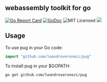 ## webassembly toolkit for go

[![Go Report Card](https://goreportcard.com/badge/github.com/leandroveronezi/pug)](https://goreportcard.com/report/github.com/leandroveronezi/pug)
[![GoDoc](https://godoc.org/github.com/leandroveronezi/go-recognizer?status.png)](https://godoc.org/github.com/leandroveronezi/pug)
![MIT Licensed](https://img.shields.io/github/license/leandroveronezi/pug.svg)
![](https://img.shields.io/github/repo-size/leandroveronezi/pug.svg)

## Usage

To use pug in your Go code:

```go
import "github.com/leandroveronezi/pug"
```

To install pug in your $GOPATH:

```bash
go get github.com/leandroveronezi/pug
```
